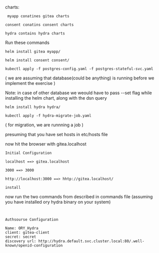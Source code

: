 charts:

``` myapp conatines gitea charts```

```consent conatins consent charts```

```hydra contains hydra charts```



Run these commands 

```helm install gitea myapp/```


```helm install consent consent/```


```kubectl apply -f postgres-config.yaml -f postgres-stateful-svc.yaml ``` 

( we are assuming that database(could be anything) is running before we implement the exercise )

Note: in case of other database we weould have to pass --set flag while installing the helm chart, along with the dsn query


```helm install hydra hydra/```


``` kubectl apply -f hydra-migrate-job.yaml ```

( for migration, we are runnning a job )


presuming that you have set hosts in etc/hosts file

now hit the browser with gitea.localhost

```
Initial Configuration

localhost ==> gitea.localhost

3000 ==> 3000

http://localhost:3000 ==> hhtp://gitea.localhost/

install

``` 
now run the two commands from described in commands file (assuming you have installed ory hydra binary on your system)

```


Authsourse Configuration

Name: ORY_Hydra
client: gitea-client
secret: secret
discovery url: http://hydra.default.svc.cluster.local:80/.well-known/openid-configuration








